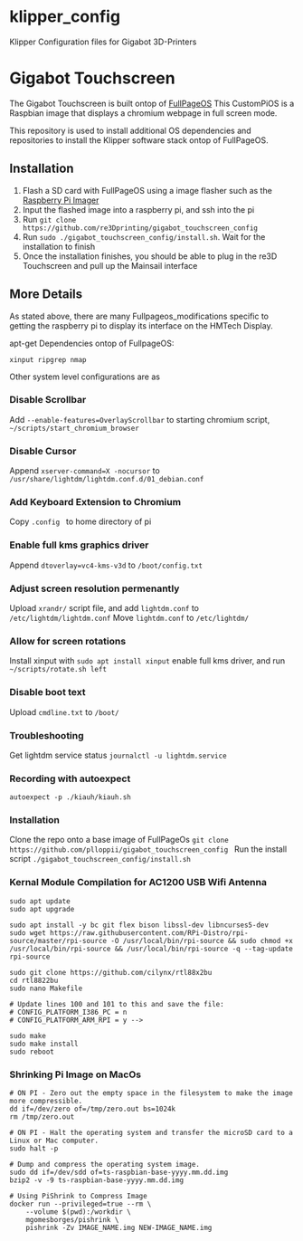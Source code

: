 # klipper_config
Klipper Configuration files for Gigabot 3D-Printers

# Gigabot Touchscreen
The Gigabot Touchscreen is built ontop of [FullPageOS](https://github.com/guysoft/FullPageOS)
This CustomPiOS is a Raspbian image that displays a chromium webpage in full screen mode. 

This repository is used to install additional OS dependencies and repositories to install the Klipper software stack ontop of FullPageOS.

## Installation

1. Flash a SD card with FullPageOS using a image flasher such as the [Raspberry Pi Imager](https://www.raspberrypi.com/software/)
2. Input the flashed image into a raspberry pi, and ssh into the pi
3. Run ```git clone https://github.com/re3Dprinting/gigabot_touchscreen_config```
4. Run ```sudo ./gigabot_touchscreen_config/install.sh```. Wait for the installation to finish
5. Once the installation finishes, you should be able to plug in the re3D Touchscreen and pull up the Mainsail interface

## More Details
As stated above, there are many Fullpageos_modifications specific to getting the raspberry pi to display its interface on the HMTech Display.

apt-get Dependencies ontop of FullpageOS:

```xinput ripgrep nmap```

Other system level configurations are as

### Disable Scrollbar
Add ``` --enable-features=OverlayScrollbar ``` to starting chromium script, ```~/scripts/start_chromium_browser```

### Disable Cursor
Append ```xserver-command=X -nocursor``` to ```/usr/share/lightdm/lightdm.conf.d/01_debian.conf```

### Add Keyboard Extension to Chromium
Copy ```.config ``` to home directory of pi

### Enable full kms graphics driver
Append ```dtoverlay=vc4-kms-v3d``` to ```/boot/config.txt```

### Adjust screen resolution permenantly
Upload ```xrandr/``` script file, and add ```lightdm.conf``` to ```/etc/lightdm/lightdm.conf```
Move ```lightdm.conf``` to ```/etc/lightdm/```

### Allow for screen rotations
Install xinput with ```sudo apt install xinput```
enable full kms driver, and run ```~/scripts/rotate.sh left```

### Disable boot text 
Upload ```cmdline.txt``` to ```/boot/```

### Troubleshooting
Get lightdm service status ```journalctl -u lightdm.service```

### Recording with autoexpect
```autoexpect -p ./kiauh/kiauh.sh```

### Installation
Clone the repo onto a base image of FullPageOs
```git clone https://github.com/plloppii/gigabot_touchscreen_config ```
Run the install script
```./gigabot_touchscreen_config/install.sh```

### Kernal Module Compilation for AC1200 USB Wifi Antenna
```
sudo apt update
sudo apt upgrade

sudo apt install -y bc git flex bison libssl-dev libncurses5-dev
sudo wget https://raw.githubusercontent.com/RPi-Distro/rpi-source/master/rpi-source -O /usr/local/bin/rpi-source && sudo chmod +x /usr/local/bin/rpi-source && /usr/local/bin/rpi-source -q --tag-update
rpi-source

sudo git clone https://github.com/cilynx/rtl88x2bu
cd rtl8822bu
sudo nano Makefile

# Update lines 100 and 101 to this and save the file:
# CONFIG_PLATFORM_I386_PC = n
# CONFIG_PLATFORM_ARM_RPI = y -->

sudo make
sudo make install
sudo reboot
```

### Shrinking Pi Image on MacOs

```
# ON PI - Zero out the empty space in the filesystem to make the image more compressible.
dd if=/dev/zero of=/tmp/zero.out bs=1024k
rm /tmp/zero.out

# ON PI - Halt the operating system and transfer the microSD card to a Linux or Mac computer.
sudo halt -p

# Dump and compress the operating system image.
sudo dd if=/dev/sdd of=ts-raspbian-base-yyyy.mm.dd.img
bzip2 -v -9 ts-raspbian-base-yyyy.mm.dd.img

# Using PiShrink to Compress Image
docker run --privileged=true --rm \
    --volume $(pwd):/workdir \
    mgomesborges/pishrink \
    pishrink -Zv IMAGE_NAME.img NEW-IMAGE_NAME.img
```
